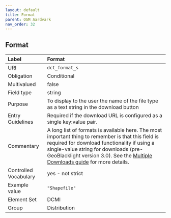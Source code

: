 ```yaml
---
layout: default
title: Format
parent: OGM Aardvark
nav_order: 32
---
```


## Format

| Label                 | Format |
|:----------------------|:-------|
| URI                   | `dct_format_s` |
| Obligation            | Conditional |
| Multivalued           | false |
| Field type            | string |
| Purpose               | To display to the user the name of the file type as a text string in the download button |
| Entry Guidelines      | Required if the download URL is configured as a single key:value pair. |
| Commentary            | A long list of formats is available here. The most important thing to remember is that this field is required for download functionality if using a single-value string for downloads (pre-GeoBlacklight version 3.0). See the [Multiple Downloads guide](https://opengeometadata.org/docs/more-about-references#how-to-configure-multiple-download-links) for more details. |
| Controlled Vocabulary | yes - not strict |
| Example value         | `"Shapefile"` |
| Element Set           | DCMI |
| Group                 | Distribution |
